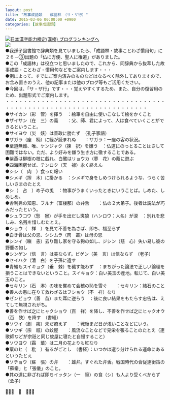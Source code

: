 ```yaml
---
layout: post
title: "故事成語類　　成語林　（サ・ザ行）"
date: 2015-03-06 00:00:00 +0900
categories: [故事成語類]
---
```


[![](/syuusyuu9701/assets/images/故事成語類-成語林-（サ・ザ行）-br_c_3028_1.gif)](http://blog.with2.net/link.php?1659096:3028 "日本漢字能力検定(漢検) ブログランキングへ")[日本漢字能力検定(漢検) ブログランキングへ](http://blog.with2.net/link.php?1659096:3028)  
![](/syuusyuu9701/assets/images/故事成語類-成語林-（サ・ザ行）-a85a51eff5bb495cdb12aa816018f66a.png)  
●我孫子図書館で辞典類を見ていましたら、「成語林・故事ことわざ慣用句」に２６－③出題の「仏に方便、聖人に権道」がありました。  
●この「成語林」は役立つと思いましたので、これから、同辞典から抜萃した故事成語・ことわざ・慣用句などをご案内します・・・  
●例によって、すでにご案内済みのものなどはなるべく除外してありますので、お含み置きのうえ、他の記事または他のブログ等もご活用ください。  
●今回は、「サ・ザ行」です・・・覚えやすくするため、また、自分の復習用のため、出題形式でご案内します。  
・・・・・・・・・・・・・・・・・・・・・・・・・・・・・・・・・・・・・・・・・・・・・・・・・・・・・・・・・・・・・・・・・・・・  
●サイカン（彩　管）を揮う　：絵筆を自由に使いこなして絵をかくこと  
●ザイサン（在　三）の義　　：父、師、君によって、人は食べていくことができるということ。  
●サイヨウ（災　妖）は善政に勝たず　（孔子家語）  
●ザガラ（座　柄）に経が読まれぬ　　：ザガラ：一座の客の状況。  
●至道無難、唯、ケンジャク（揀　択）を嫌う　：仏道にのっとることはさして困難ではない。ただ、より好みを嫌う生き方に徹することである。  
●紫燕は柳樹の枝に戯れ、白鷺はリョウカ（蓼　花）の蔭に遊ぶ  
●四海困窮せば、テンロク（天　禄）永く終えん  
●シシ（　肉　）食った報い  
●シメギ（搾　木）に掛かる　：シメギで身をしめつけられるような、つらく苦しいさまのたとえ  
●シ（　占　）め子の兎　：物事がうまくいったときにいうことば。しめた、しめしめ。  
●舎利弗の知恵、フルナ（富楼那）の弁舌　　：仏の２大弟子。後者は説法が巧みだったという。  
●シュウコウ（愁　猴）が手を出だし斑狼（ハンロウ：人名）が涙　：別れを悲しみ、名残を惜しむたとえ。  
●ショウ（　祥　）を見て不善を為さば、即ち、福至らず  
●白き骨は父の恩、シシムラ（肉　叢）は母の恩  
●シンイ（瞋　恚）去り難し家を守る狗の如し、ジシン（慈　心）失い易し彼の野鹿の如し  
●シンゲン（信　言）は美ならず。ビゲン（美　言）は信ならず　（老子）  
●セイハク（清　白）を子孫に遺す  
●青蠅もスイキョク（垂　棘）を穢す能わず　：まちがった論法で正しい論理を損うことはできないということ。スイキョク：白い美玉の産地。転じて、白い美玉のこと。  
●セキリン（石　淋）の味を嘗めて会稽の恥を雪ぐ　　：セキリン：結石のこと  
●善人の患に在りて救わざるはフショウ（不　祥）なり  
●ゼンビョウ（善　苗）また耳に逆らう　：後に良い結果をもたらす忠告は、えてして無視されがち。  
●善を作せば之にヒャクショウ（百　祥）を降し、不善を作せば之にヒャクオウ（百　殃）を降す　（書経）  
●ソウイ（創　痍）未だ癒えず　　：戦後まだ日が浅いことなどにいう。  
●ソウギ（宗　祇）の蚊屋　　：風流なことなどで見栄を張ることのたとえ（連歌師などが宗祇と同じ蚊屋に寝たと自慢すること）  
●ソウヨウ（霜　葉）は二月の花よりも紅なり  
●粟のヒ（　粃　）有るがごとし　（書経）：いつかは選り分けられる運命にあるというたとえ  
●ソチョウ（蘇　張）の弁　　：雄弁。すぐれた弁舌。戦国時代の合従連衡策の「蘇秦」と「張儀」のこと。  
●其の道に非ざれば即ちイッタン（一　箪）の食（シ）も人より受くべからず　（孟子）  
  
👋👋👋　🐑　👋👋👋  